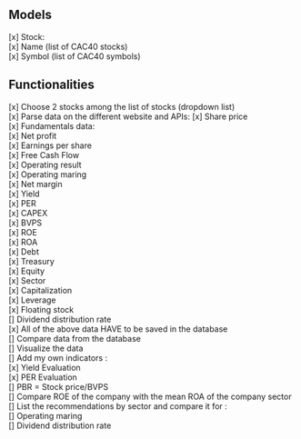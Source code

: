 ## Models

[x] Stock:  
    [x] Name          (list of CAC40 stocks)  
    [x] Symbol        (list of CAC40 symbols)  

## Functionalities

[x] Choose 2 stocks among the list of stocks (dropdown list)  
[x] Parse data on the different website and APIs:
    [x] Share price   
    [x] Fundamentals data:  
        [x] Net profit  
        [x] Earnings per share  
        [x] Free Cash Flow  
        [x] Operating result  
        [x] Operating maring  
        [x] Net margin  
        [x] Yield  
        [x] PER  
        [x] CAPEX  
        [x] BVPS  
        [x] ROE  
        [x] ROA  
        [x] Debt  
        [x] Treasury  
        [x] Equity  
        [x] Sector  
        [x] Capitalization  
        [x] Leverage  
        [x] Floating stock  
        [] Dividend distribution rate  
[x] All of the above data HAVE to be saved in the database  
[] Compare data from the database  
[] Visualize the data  
[] Add my own indicators  :  
    [x] Yield Evaluation  
    [x] PER Evaluation  
    [] PBR = Stock price/BVPS  
    [] Compare ROE of the company with the mean ROA of the company sector  
    [] List the recommendations by sector and compare it for :  
        [] Operating maring  
        [] Dividend distribution rate  